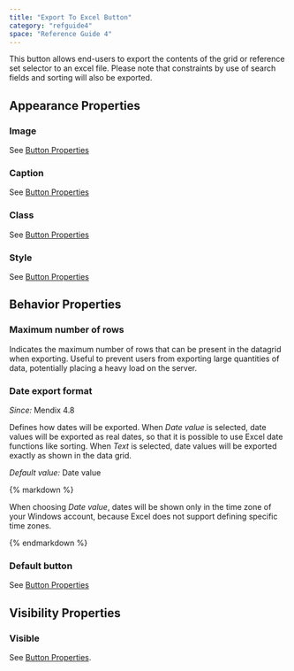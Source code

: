 ```yaml
---
title: "Export To Excel Button"
category: "refguide4"
space: "Reference Guide 4"
---
```

This button allows end-users to export the contents of the grid or reference set selector to an excel file. Please note that constraints by use of search fields and sorting will also be exported.

## Appearance Properties

### Image

See [Button Properties](button-properties)

### Caption

See [Button Properties](button-properties)

### Class

See [Button Properties](button-properties)

### Style

See [Button Properties](button-properties)

## Behavior Properties

### Maximum number of rows

Indicates the maximum number of rows that can be present in the datagrid when exporting. Useful to prevent users from exporting large quantities of data, potentially placing a heavy load on the server.

### Date export format

_Since:_ Mendix 4.8

Defines how dates will be exported. When _Date value_ is selected, date values will be exported as real dates, so that it is possible to use Excel date functions like sorting. When _Text_ is selected, date values will be exported exactly as shown in the data grid.

_Default value:_ Date value

<div class="alert alert-warning">{% markdown %}

When choosing _Date value_, dates will be shown only in the time zone of your Windows account, because Excel does not support defining specific time zones.

{% endmarkdown %}</div>

### Default button

See [Button Properties](button-properties)

## Visibility Properties

### Visible

See [Button Properties](button-properties).